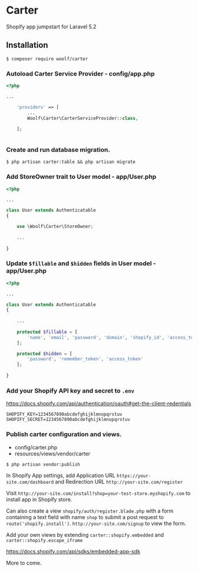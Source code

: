 # Carter
Shopify app jumpstart for Laravel 5.2

## Installation

```
$ composer require woolf/carter
```

### Autoload Carter Service Provider - config/app.php

```php
<?php

...

    'providers' => [
        ...
        Woolf\Carter\CarterServiceProvider::class,
    
    ];
    
```

### Create and run database migration.

```
$ php artisan carter:table && php artisan migrate
```

### Add StoreOwner trait to User model - app/User.php

```php
<?php

...

class User extends Authenticatable
{

    use \Woolf\Carter\StoreOwner;
    
    ...
    
}

```

### Update `$fillable` and `$hidden` fields in User model - app/User.php

```php
<?php

...

class User extends Authenticatable
{
    
    ...
    
    protected $fillable = [
        'name', 'email', 'password', 'domain', 'shopify_id', 'access_token', 'charge_id'
    ];

    protected $hidden = [
        'password', 'remember_token', 'access_token'
    ];
    
}

```

### Add your Shopify API key and secret to `.env`

https://docs.shopify.com/api/authentication/oauth#get-the-client-redentials

```
SHOPIFY_KEY=1234567890abcdefghijklmnopqrstuv
SHOPIFY_SECRET=1234567890abcdefghijklmnopqrstuv
```

### Publish carter configuration and views.

- config/carter.php
- resources/views/vendor/carter

```
$ php artisan vendor:publish
```

In Shopify App settings, add Application URL `https://your-site.com/dashboard` and Redirection URL `http://your-site.com/register`

Visit `http://your-site.com/install?shop=your-test-store.myshopify.com` to install app in Shopify store.

Can also create a view `shopify/auth/register.blade.php` with a form containing a text field with name `shop` to submit a post request to `route('shopify.install')`. `http://your-site.com/signup` to view the form.

Add your own views by extending `carter::shopify.embedded` and `carter::shopify.escape_iframe`

https://docs.shopify.com/api/sdks/embedded-app-sdk



More to come.

